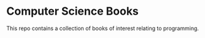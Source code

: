 # Computer Science Books
This repo contains a collection of books of interest relating to programming. 
